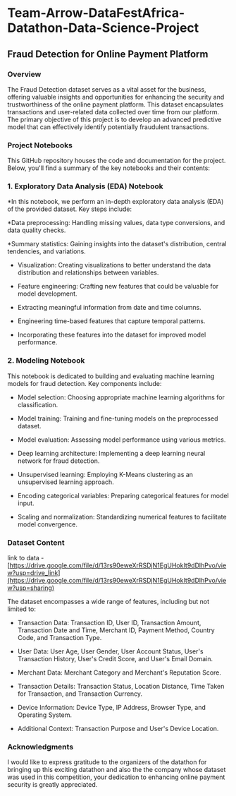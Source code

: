 # Team-Arrow-DataFestAfrica-Datathon-Data-Science-Project

## Fraud Detection for Online Payment Platform

### Overview
The Fraud Detection dataset serves as a vital asset for the business, offering valuable insights and opportunities for enhancing the security and trustworthiness of the online payment platform. This dataset encapsulates transactions and user-related data collected over time from our platform. The primary objective of this project is to develop an advanced predictive model that can effectively identify potentially fraudulent transactions.

### Project Notebooks

This GitHub repository houses the code and documentation for the project. Below, you'll find a summary of the key notebooks and their contents:

### 1. Exploratory Data Analysis (EDA) Notebook

*In this notebook, we perform an in-depth exploratory data analysis (EDA) of the provided dataset. Key steps include:

*Data preprocessing: Handling missing values, data type conversions, and data quality checks.

*Summary statistics: Gaining insights into the dataset's distribution, central tendencies, and variations.

* Visualization: Creating visualizations to better understand the data distribution and relationships between variables.

* Feature engineering: Crafting new features that could be valuable for model development.

* Extracting meaningful information from date and time columns.

* Engineering time-based features that capture temporal patterns.

* Incorporating these features into the dataset for improved model performance.

### 2. Modeling Notebook

This notebook is dedicated to building and evaluating machine learning models for fraud detection. Key components include:

* Model selection: Choosing appropriate machine learning algorithms for classification.

* Model training: Training and fine-tuning models on the preprocessed dataset.

* Model evaluation: Assessing model performance using various metrics.

* Deep learning architecture: Implementing a deep learning neural network for fraud detection.

* Unsupervised learning: Employing K-Means clustering as an unsupervised learning approach.

* Encoding categorical variables: Preparing categorical features for model input.

* Scaling and normalization: Standardizing numerical features to facilitate model convergence.

### Dataset Content
link to data - [https://drive.google.com/file/d/13rs90eweXrRSDjN1EgUHokIt9dDlhPvo/view?usp=drive_link](https://drive.google.com/file/d/13rs90eweXrRSDjN1EgUHokIt9dDlhPvo/view?usp=sharing) 

The dataset encompasses a wide range of features, including but not limited to:

* Transaction Data: Transaction ID, User ID, Transaction Amount, Transaction Date and Time, Merchant ID, Payment Method, Country Code, and Transaction Type.

* User Data: User Age, User Gender, User Account Status, User's Transaction History, User's Credit Score, and User's Email Domain.

* Merchant Data: Merchant Category and Merchant's Reputation Score.

* Transaction Details: Transaction Status, Location Distance, Time Taken for Transaction, and Transaction Currency.

* Device Information: Device Type, IP Address, Browser Type, and Operating System.

* Additional Context: Transaction Purpose and User's Device Location.

### Acknowledgments
I would like to express gratitude to the organizers of the datathon for bringing up this exciting datathon and also the the company whose dataset was used in this competition, your dedication to enhancing online payment security is greatly appreciated.
